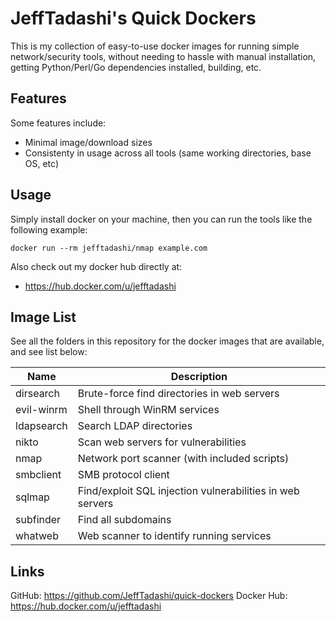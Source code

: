 # JeffTadashi's Quick Dockers

This is my collection of easy-to-use docker images for running simple network/security tools, without needing to hassle with manual installation, getting Python/Perl/Go dependencies installed, building, etc.

## Features 
Some features include:
- Minimal image/download sizes
- Consistenty in usage across all tools (same working directories, base OS, etc)

## Usage
Simply install docker on your machine, then you can run the tools like the following example:
```
docker run --rm jefftadashi/nmap example.com
```
 Also check out my docker hub directly at:
- https://hub.docker.com/u/jefftadashi

## Image List

See all the folders in this repository for the docker images that are available, and see list below:

Name | Description
--- | ---
dirsearch | Brute-force find directories in web servers
evil-winrm | Shell through WinRM services 
ldapsearch | Search LDAP directories
nikto | Scan web servers for vulnerabilities
nmap | Network port scanner (with included scripts)
smbclient | SMB protocol client
sqlmap | Find/exploit SQL injection vulnerabilities in web servers
subfinder | Find all subdomains
whatweb | Web scanner to identify running services

## Links

GitHub: https://github.com/JeffTadashi/quick-dockers
Docker Hub: https://hub.docker.com/u/jefftadashi
